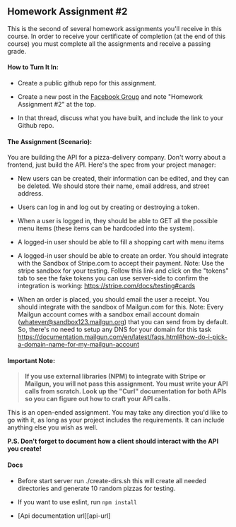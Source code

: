 ## Homework Assignment #2

This is the second of several homework assignments you'll receive in this course. In order to receive your certificate of completion (at the end of this course) you must complete all the assignments and receive a passing grade. 

#### How to Turn It In:

* Create a public github repo for this assignment. 

* Create a new post in the [Facebook Group][fb]  and note "Homework Assignment #2" at the top.

* In that thread, discuss what you have built, and include the link to your Github repo. 

#### The Assignment (Scenario):

You are building the API for a pizza-delivery company. Don't worry about a frontend, just build the API. Here's the spec from your project manager: 

* New users can be created, their information can be edited, and they can be deleted. We should store their name, email address, and street address.

* Users can log in and log out by creating or destroying a token.

* When a user is logged in, they should be able to GET all the possible menu items (these items can be hardcoded into the system). 

* A logged-in user should be able to fill a shopping cart with menu items

* A logged-in user should be able to create an order. You should integrate with the Sandbox of Stripe.com to accept their payment. Note: Use the stripe sandbox for your testing. Follow this link and click on the "tokens" tab to see the fake tokens you can use server-side to confirm the integration is working: https://stripe.com/docs/testing#cards

* When an order is placed, you should email the user a receipt. You should integrate with the sandbox of Mailgun.com for this. Note: Every Mailgun account comes with a sandbox email account domain (whatever@sandbox123.mailgun.org) that you can send from by default. So, there's no need to setup any DNS for your domain for this task https://documentation.mailgun.com/en/latest/faqs.html#how-do-i-pick-a-domain-name-for-my-mailgun-account

#### Important Note: 
> **If you use external libraries (NPM) to integrate with Stripe or Mailgun, you will not pass this assignment. You must write your API calls from scratch. Look up the "Curl" documentation for both APIs so you can figure out how to craft your API calls.** 

This is an open-ended assignment. You may take any direction you'd like to go with it, as long as your project includes the requirements. It can include anything else you wish as well. 

**P.S. Don't forget to document how a client should interact with the API you create!**

#### Docs
* Before start server run ./create-dirs.sh
this will create all needed directories and generate 10 random pizzas for testing.

* If you want to use eslint, run `npm install`

* [Api documentation url][api-url]



[fb]:(https://www.facebook.com/groups/1282717078530848/)